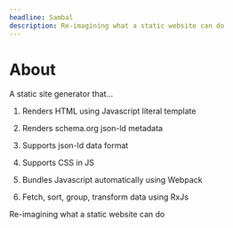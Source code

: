 ```yaml
---
headline: Sambal
description: Re-imagining what a static website can do
---
```


# About


A static site generator that...

1. Renders HTML using Javascript literal template

2. Renders schema.org json-ld metadata 

3. Supports json-ld data format

4. Supports CSS in JS

5. Bundles Javascript automatically using Webpack

6. Fetch, sort, group, transform data using RxJs

Re-imagining what a static website can do

